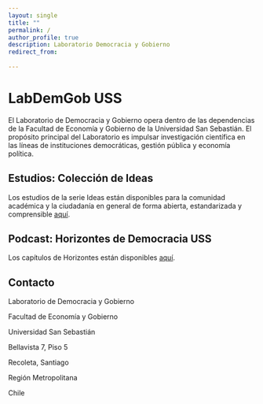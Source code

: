 ```yaml
---
layout: single
title: ""
permalink: /
author_profile: true
description: Laboratorio Democracia y Gobierno
redirect_from:
     
---
```


# LabDemGob USS

El Laboratorio de Democracia y Gobierno opera dentro de las dependencias de la Facultad de Economía y Gobierno de la Universidad San Sebastián.  El propósito principal del Laboratorio es impulsar investigación científica en las líneas de instituciones democráticas, gestión pública y economía política. 


## Estudios: Colección de Ideas

Los estudios de la serie Ideas están disponibles para la comunidad académica y la ciudadanía en general de forma abierta, estandarizada y comprensible [aquí](https://www.researchgate.net/lab/Laboratorio-de-Democracia-y-Gobierno-Kenneth-Bunker).


## Podcast: Horizontes de Democracia USS 

Los capítulos de Horizontes están disponibles [aquí](https://www.youtube.com/playlist?list=PLZW9RpnDbfbR0F-KvwxdKXRcyHT7KN3kI).


## Contacto

Laboratorio de Democracia y Gobierno

Facultad de Economía y Gobierno

Universidad San Sebastián 

Bellavista 7, Piso 5

Recoleta, Santiago

Región Metropolitana

Chile


<!-- Favicon -->

<link rel="apple-touch-icon" sizes="180x180" href="/apple-touch-icon.png">
<link rel="icon" type="image/png" sizes="32x32" href="/favicon-32x32.png">
<link rel="icon" type="image/png" sizes="16x16" href="/favicon-16x16.png">
<link rel="manifest" href="/site.webmanifest">
<link rel="mask-icon" href="/safari-pinned-tab.svg" color="#5bbad5">
<meta name="msapplication-TileColor" content="#b91d47">
<meta name="theme-color" content="#ffffff">




<!-- Finisce sempre così, con la morte.
Prima però c’è stata la vita,
nascosta sotto i bla, bla, bla, bla, bla.
È tutto sedimentato sotto il chiacchiericcio e il rumore:
il silenzio e il sentimento,
l’emozione e la paura,
gli sparuti incostanti sprazzi di bellezza
e poi lo squallore disgraziato e l’uomo miserabile.
Tutto sepolto nella coperta
dell’imbarazzo dello stare al mondo:
bla, bla, bla, bla.
Altrove c’è l’Altrove,
io non mi occupo dell’Altrove.
Dunque che questo romanzo abbia inizio.
In fondo è solo un trucco, si è solo un trucco. kb. -->
